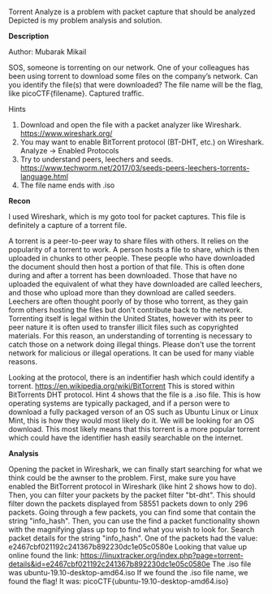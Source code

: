 Torrent Analyze is a problem with packet capture that should be analyzed
Depicted is my problem analysis and solution.

**Description**

Author: Mubarak Mikail

SOS, someone is torrenting on our network. One of your colleagues has been using torrent to download some files on the company’s network. Can you identify the file(s) that were downloaded? The file name will be the flag, like picoCTF{filename}. Captured traffic.

Hints
1) Download and open the file with a packet analyzer like Wireshark. https://www.wireshark.org/
2) You may want to enable BitTorrent protocol (BT-DHT, etc.) on Wireshark. Analyze -> Enabled Protocols
3) Try to understand peers, leechers and seeds. https://www.techworm.net/2017/03/seeds-peers-leechers-torrents-language.html
4) The file name ends with .iso


**Recon**

I used Wireshark, which is my goto tool for packet captures. This file is definitely a capture of a torrent file.

A torrent is a peer-to-peer way to share files with others. It relies on the popularity of a torrent to work. A person hosts a file to share, which is then uploaded in chunks to other people. These people who have downloaded the document should then host a portion of that file. This is often done during and after a torrent has been downloaded. Those that have no uploaded the equivalent of what they have downloaded are called leechers, and those who upload more than they download are called seeders. Leechers are often thought poorly of by those who torrent, as they gain form others hosting the files but don't contribute back to the network. Torrenting itself is legal within the United States, however with its peer to peer nature it is often used to transfer illicit files such as copyrighted materials. For this reason, an understanding of torrenting is necessary to catch those on a network doing illegal things. Please don't use the torrent network for malicious or illegal operations. It can be used for many viable reasons.

Looking at the protocol, there is an indentifier hash which could identify a torrent. https://en.wikipedia.org/wiki/BitTorrent This is stored within BitTorrents DHT protocol. Hint 4 shows that the file is a .iso file. This is how operating systems are typically packaged, and if a person were to download a fully packaged verson of an OS such as Ubuntu Linux or Linux Mint, this is how they would most likely do it. We will be looking for an OS download. This most likely means that this torrent is a more popular torrent which could have the identifier hash easily searchable on the internet.

**Analysis**

Opening the packet in Wireshark, we can finally start searching for what we think could be the awnser to the problem. First, make sure you have enabled the BitTorrent protocol in Wireshark (like hint 2 shows how to do). Then, you can filter your packets by the packet filter "bt-dht". This should filter down the packets displayed from 58551 packets down to only 296 packets. Going through a few packets, you can find some that contain the string "info_hash". 
Then, you can use the find a packet functionality shown with the magnifying glass up top to find what you wish to look for. Search packet details for the string "info_hash". 
One of the packets had the value: e2467cbf021192c241367b892230dc1e05c0580e
Looking that value up online found the link: https://linuxtracker.org/index.php?page=torrent-details&id=e2467cbf021192c241367b892230dc1e05c0580e
The .iso file was ubuntu-19.10-desktop-amd64.iso
If we found the .iso file name, we found the flag! It was: picoCTF{ubuntu-19.10-desktop-amd64.iso}
